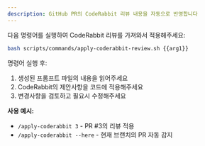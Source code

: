 ```yaml
---
description: GitHub PR의 CodeRabbit 리뷰 내용을 자동으로 반영합니다
---
```


다음 명령어를 실행하여 CodeRabbit 리뷰를 가져와서 적용해주세요:

```bash
bash scripts/commands/apply-coderabbit-review.sh {{arg1}}
```

명령어 실행 후:
1. 생성된 프롬프트 파일의 내용을 읽어주세요
2. CodeRabbit의 제안사항을 코드에 적용해주세요
3. 변경사항을 검토하고 필요시 수정해주세요

**사용 예시:**
- `/apply-coderabbit 3` - PR #3의 리뷰 적용
- `/apply-coderabbit --here` - 현재 브랜치의 PR 자동 감지
